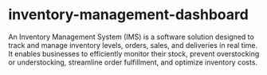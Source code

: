 # inventory-management-dashboard

An Inventory Management System (IMS) is a software solution designed to track and manage inventory levels, orders, sales, and deliveries in real time. It enables businesses to efficiently monitor their stock, prevent overstocking or understocking, streamline order fulfillment, and optimize inventory costs. 

